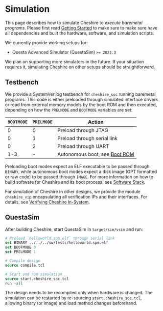 # Simulation

This page describes how to simulate Cheshire to *execute baremetal programs*. Please first read [Getting Started](../gs.md) to make sure to make sure have all dependencies and built the hardware, software, and simulation scripts.

We currently provide working setups for:

- Questa Advanced Simulator (QuestaSim) `>= 2022.3`

We plan on supporting more simulators in the future. If your situation requires it, simulating Cheshire on other setups should be straightforward.

## Testbench

We provide a SystemVerilog testbench for `cheshire_soc` running baremetal programs. This code is either preloaded through simulated interface drivers or read from external memory models by the boot ROM and then executed, depending on how the  `PRELMODE` and `BOOTMODE` variables are set:

  | `BOOTMODE` | `PRELMODE` | Action                                                |
  | ---------- | ---------- | ----------------------------------------------------- |
  | 0          | 0          | Preload through JTAG                                  |
  | 0          | 1          | Preload through serial link                           |
  | 0          | 2          | Preload through UART                                  |
  | 1-3        | -          | Autonomous boot, see [Boot ROM](../um/sw.md#boot-rom) |

Preloading boot modes expect an ELF executable to be passed through `BINARY`, while autonomous boot modes expect a disk image (GPT formatted or raw code) to be passed through `IMAGE`. For more information on how to build software for Cheshire and its boot process, see [Software Stack](../um/sw.md).

For simulation of Cheshire in other designs, we provide the module `cheshire_vip` encapsulating all verification IPs and their interfaces. For details, see [Verifying Cheshire In-System](integr.md#verifying-cheshire-in-system).

## QuestaSim

After building Cheshire, start QuestaSim in `target/sim/vsim` and run:

```tcl
# Preload `helloworld.spm.elf` through serial link
set BINARY ../../../sw/tests/helloworld.spm.elf
set BOOTMODE 0
set PRELMODE 1

# Compile design
source compile.tcl

# Start and run simulation
source start.cheshire_soc.tcl
run -all
```

The design needs to be recompiled only when hardware is changed. The simulation can be restarted by re-sourcing `start.cheshire_soc.tcl`, allowing binary (or image) and load method changes beforehand.
